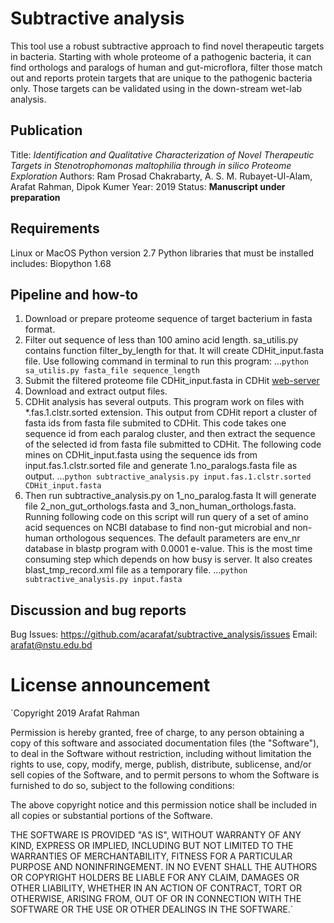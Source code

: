 # Subtractive analysis
This tool use a robust subtractive approach to find novel therapeutic targets in bacteria. Starting with whole proteome of a pathogenic bacteria, it can find orthologs and paralogs of human and gut-microflora, filter those match out and reports protein targets that are unique to the pathogenic bacteria only. Those targets can be validated using in the down-stream wet-lab analysis. 

## Publication
Title: *Identification and Qualitative Characterization of Novel Therapeutic Targets in Stenotrophomonas maltophilia through in silico Proteome Exploration*
Authors: Ram Prosad Chakrabarty, A. S. M. Rubayet-Ul-Alam, Arafat Rahman, Dipok Kumer
Year: 2019
Status: **Manuscript under preparation**


## Requirements
Linux or MacOS
Python version 2.7
Python libraries that must be installed includes: Biopython 1.68


## Pipeline and how-to
1. Download or prepare proteome sequence of target bacterium in fasta format.
2. Filter out sequence of less than 100 amino acid length. sa_utilis.py contains function filter_by_length for that. It will create CDHit_input.fasta file. Use following command in terminal to run this program:
...`python sa_utilis.py fasta_file sequence_length`
3. Submit the filtered proteome file CDHit_input.fasta in CDHit [web-server](http://weizhong-lab.ucsd.edu/cdhit-web-server/cgi-bin/index.cgi?cmd=cd-hit) 
4. Download and extract output files. 
5. CDHit analysis has several outputs. This program work on files with *.fas.1.clstr.sorted extension. This output from CDHit report a cluster of fasta ids from fasta file submited to CDHit. This code takes one sequence id from each paralog cluster, and then extract the sequence of the selected id from fasta file submitted to CDHit. The following code mines on CDHit_input.fasta using the sequence ids from input.fas.1.clstr.sorted file and generate 1.no_paralogs.fasta file as output.
...`python subtractive_analysis.py input.fas.1.clstr.sorted CDHit_input.fasta` 
6. Then run subtractive_analysis.py on 1_no_paralog.fasta It will generate file 2_non_gut_orthologs.fasta and 3_non_human_orthologs.fasta. Running following code on this script will run query of a set of amino acid sequences on NCBI database to find non-gut microbial and non-human orthologous sequences. The default parameters are env_nr database in blastp program with 0.0001 e-value. This is the most time consuming step which depends on how busy is server. It also creates blast_tmp_record.xml file as a temporary file. 
...`python subtractive_analysis.py input.fasta`



## Discussion and bug reports
Bug Issues: https://github.com/acarafat/subtractive_analysis/issues
Email: arafat@nstu.edu.bd


# License announcement

`Copyright 2019 Arafat Rahman

Permission is hereby granted, free of charge, to any person obtaining a copy of this software and associated documentation files (the "Software"), to deal in the Software without restriction, including without limitation the rights to use, copy, modify, merge, publish, distribute, sublicense, and/or sell copies of the Software, and to permit persons to whom the Software is furnished to do so, subject to the following conditions:

The above copyright notice and this permission notice shall be included in all copies or substantial portions of the Software.

THE SOFTWARE IS PROVIDED "AS IS", WITHOUT WARRANTY OF ANY KIND, EXPRESS OR IMPLIED, INCLUDING BUT NOT LIMITED TO THE WARRANTIES OF MERCHANTABILITY, FITNESS FOR A PARTICULAR PURPOSE AND NONINFRINGEMENT. IN NO EVENT SHALL THE AUTHORS OR COPYRIGHT HOLDERS BE LIABLE FOR ANY CLAIM, DAMAGES OR OTHER LIABILITY, WHETHER IN AN ACTION OF CONTRACT, TORT OR OTHERWISE, ARISING FROM, OUT OF OR IN CONNECTION WITH THE SOFTWARE OR THE USE OR OTHER DEALINGS IN THE SOFTWARE.`